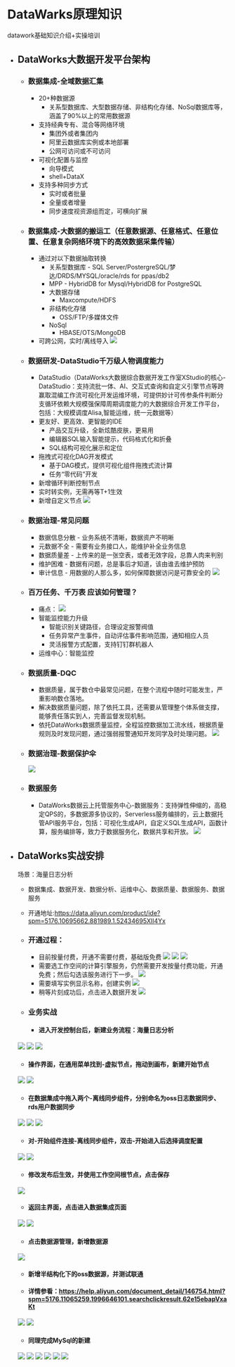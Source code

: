 # DataWarks原理知识
datawork基础知识介绍+实操培训

- ## DataWorks大数据开发平台架构
  - ### 数据集成-全域数据汇集
    - 20+种数据源
      - 关系型数据库、大型数据存储、非结构化存储、NoSql数据库等，涵盖了90%以上的常用数据源
    - 支持经典专有、混合等网络环境
      - 集团外或者集团内
      - 阿里云数据库实例或本地部署
      - 公网可访问或不可访问
    - 可视化配置与监控
      - 向导模式
      - shell+DataX
    - 支持多种同步方式
      - 实时或者批量
      - 全量或者增量
      - 同步速度视资源组而定，可横向扩展
  - ### 数据集成-大数据的搬运工（任意数据源、任意格式、任意位置、任意复杂网络环境下的高效数据采集传输）
    - 通过对以下数据抽取转换
      - 关系型数据库
            - SQL Server/PostergreSQL/梦达/DRDS/MYSQL/oracle/rds for ppas/db2
      - MPP
            - HybridDB for Mysql/HybridDB for PostgreSQL
      - 大数据存储
          - Maxcompute/HDFS
      - 非结构化存储
          - OSS/FTP/多媒体文件
      - NoSql
          - HBASE/OTS/MongoDB
    - 可跨公网，实时/离线导入
    ![](./image/1.png)
  - ### 数据研发-DataStudio千万级人物调度能力
      - DataStudio（DataWorks大数据综合数据开发工作室XStudio的核心-DataStudio：支持流批一体、AI、交互式查询和自定义引擎节点等跨赢取混编工作流可视化开发运维环境，可提供妙计可传参条件判断分支循环依赖大规模强保障周期调度能力的大数据综合开发工作平台，包括：大规模调度Alisa,智能运维，统一元数据等）
      - 更友好、更高效、更智能的IDE
          - 产品交互升级，全新炫酷皮肤，更易用
          - 编辑器SQL输入智能提示，代码格式化和折叠
          - SQL结构可视化展示和定位
      - 拖拽式可视化DAG开发模式
          - 基于DAG模式，提供可视化组件拖拽式流计算
          - 任务“零代码”开发
      - 新增循环判断控制节点
      - 实时转实例，无需再等T+1生效
      - 新增自定义节点
    ![](./image/2.png)
  - ### 数据治理-常见问题
      - 数据信息分散
            - 业务系统不清晰，数据资产不明晰
      - 元数据不全
            - 需要有业务接口人，能维护补全业务信息
      - 数据质量差
            - 上传来的是一张空表，或者无效字段，总靠人肉来判别
      - 维护困难
            - 数据有问题，总是事后才知道，该由谁去维护预防
      - 审计信息
            - 用数据的人那么多，如何保障数据访问是可靠安全的
    ![](./image/3.png)
  - ### 百万任务、千万表 应该如何管理？
      - 痛点：
    ![](./image/4.png)
      - 智能监控能力升级
        - 智能识别关键路径，合理设定报警阀值
        - 任务异常产生事件，自动评估事件影响范围，通知相应人员
        - 灵活报警方式配置，支持钉钉群机器人
      - 运维中心：智能监控
  - ### 数据质量-DQC
    - 数据质量，属于数仓中最常见问题，在整个流程中随时可能发生，严重影响数仓落地。
    - 解决数据质量问题，除了依托工具，还需要从管理整个体系做支撑，能够责任落实到人，完善监督发现机制。
    - 依托DataWorks数据质量监控，全程监控数据加工流水线，根据质量规则及时发现问题，通过强弱报警通知开发同学及时处理问题。
    ![](./image/5.png)

  - ### 数据治理-数据保护伞
    ![](./image/6.png)
  - ### 数据服务
    - DataWorks数据云上托管服务中心-数据服务：支持弹性伸缩的，高稳定QPS的，多数据源多协议的，Serverless服务编排的，云上数据托管API服务平台，包括：可视化生成API，自定义SQL生成API，函数计算，服务编排等，致力于数据服务化，数据共享和开放。
    ![](./image/7.png) 


- ## DataWorks实战安排
  场景：海量日志分析
  - 数据集成、数据开发、数据分析、运维中心、数据质量、数据服务、数据服务 

  - 开通地址:https://data.aliyun.com/product/ide?spm=5176.10695662.881989.1.52434695XIl4Yx
  - ### 开通过程：  
    - 目前按量付费，开通不需要付费，基础版免费
  ![](./image/8.png)
  ![](./image/9.png)
  ![](./image/10.png)
    - 需要选工作空间的计算引擎服务，仍然需要开发按量付费功能，开通免费；然后勾选该服务进行下一步。
  ![](./image/11.png)
    - 需要填写实例显示名称，创建实例
  ![](./image/12.png)
    - 稍等片刻成功后，点击进入数据开发
  ![](./image/13.png)

  - ### 业务实战
    - #### 进入开发控制台后，新建业务流程：海量日志分析
  ![](./image/14.png) 
  ![](./image/15.png) 
  ![](./image/16.png) 
    - #### 操作界面，在通用菜单找到-虚拟节点，拖动到画布，新建开始节点
  ![](./image/17.png) 
  ![](./image/18.png) 
    - #### 在数据集成中拖入两个-离线同步组件，分别命名为oss日志数据同步、rds用户数据同步
  ![](./image/19.png) 
  ![](./image/20.png) 
  ![](./image/21.png) 
    - #### 对-开始组件连接-离线同步组件，双击-开始进入后选择调度配置
  ![](./image/22.png) 
  ![](./image/23.png) 
    - #### 修改发布后生效，并使用工作空间根节点，点击保存
  ![](./image/24.png) 
    - #### 返回主界面，点击进入数据集成页面
  ![](./image/25.png) 
  ![](./image/26.png)
    - #### 点击数据源管理，新增数据源
  ![](./image/27.png)
    - #### 新增半结构化下的oss数据源，并测试联通
    - #### 详情参看：https://help.aliyun.com/document_detail/146754.html?spm=5176.11065259.1996646101.searchclickresult.62e15ebapVxaKt
  ![](./image/28.png)
  ![](./image/29.png)
    - #### 同理完成MySql的新建
  ![](./image/30.png)
  ![](./image/25.png)
  ![](./image/25.png)
  ![](./image/25.png)
  ![](./image/25.png)
  ![](./image/25.png)

